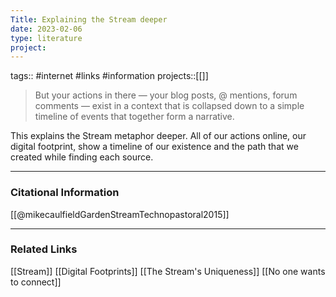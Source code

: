 ```yaml
---
Title: Explaining the Stream deeper
date: 2023-02-06
type: literature
project:
---
```

tags:: #internet #links #information
projects::[[]]

> But your actions in there — your blog posts, @ mentions, forum comments — exist in a context that is collapsed down to a simple timeline of events that together form a narrative.

This explains the Stream metaphor deeper. All of our actions online, our digital footprint, show a timeline of our existence and the path that we created while finding each source.

---
### Citational Information

[[@mikecaulfieldGardenStreamTechnopastoral2015]]

---

### Related Links

[[Stream]]
[[Digital Footprints]]
[[The Stream's Uniqueness]]
[[No one wants to connect]]